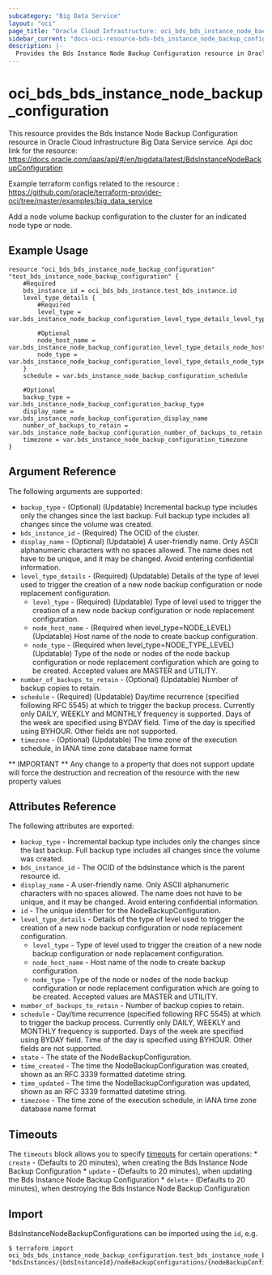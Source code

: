 ```yaml
---
subcategory: "Big Data Service"
layout: "oci"
page_title: "Oracle Cloud Infrastructure: oci_bds_bds_instance_node_backup_configuration"
sidebar_current: "docs-oci-resource-bds-bds_instance_node_backup_configuration"
description: |-
  Provides the Bds Instance Node Backup Configuration resource in Oracle Cloud Infrastructure Big Data Service service
---
```


# oci_bds_bds_instance_node_backup_configuration
This resource provides the Bds Instance Node Backup Configuration resource in Oracle Cloud Infrastructure Big Data Service service.
Api doc link for the resource: https://docs.oracle.com/iaas/api/#/en/bigdata/latest/BdsInstanceNodeBackupConfiguration

Example terraform configs related to the resource : https://github.com/oracle/terraform-provider-oci/tree/master/examples/big_data_service

Add a node volume backup configuration to the cluster for an indicated node type or node.


## Example Usage

```hcl
resource "oci_bds_bds_instance_node_backup_configuration" "test_bds_instance_node_backup_configuration" {
	#Required
	bds_instance_id = oci_bds_bds_instance.test_bds_instance.id
	level_type_details {
		#Required
		level_type = var.bds_instance_node_backup_configuration_level_type_details_level_type

		#Optional
		node_host_name = var.bds_instance_node_backup_configuration_level_type_details_node_host_name
		node_type = var.bds_instance_node_backup_configuration_level_type_details_node_type
	}
	schedule = var.bds_instance_node_backup_configuration_schedule

	#Optional
	backup_type = var.bds_instance_node_backup_configuration_backup_type
	display_name = var.bds_instance_node_backup_configuration_display_name
	number_of_backups_to_retain = var.bds_instance_node_backup_configuration_number_of_backups_to_retain
	timezone = var.bds_instance_node_backup_configuration_timezone
}
```

## Argument Reference

The following arguments are supported:

* `backup_type` - (Optional) (Updatable) Incremental backup type includes only the changes since the last backup. Full backup type includes all changes since the volume was created.
* `bds_instance_id` - (Required) The OCID of the cluster.
* `display_name` - (Optional) (Updatable) A user-friendly name. Only ASCII alphanumeric characters with no spaces allowed. The name does not have to be unique, and it may be changed. Avoid entering confidential information.
* `level_type_details` - (Required) (Updatable) Details of the type of level used to trigger the creation of a new node backup configuration or node replacement configuration.
	* `level_type` - (Required) (Updatable) Type of level used to trigger the creation of a new node backup configuration or node replacement configuration.
	* `node_host_name` - (Required when level_type=NODE_LEVEL) (Updatable) Host name of the node to create backup configuration.
	* `node_type` - (Required when level_type=NODE_TYPE_LEVEL) (Updatable) Type of the node or nodes of the node backup configuration or node replacement configuration which are going to be created. Accepted values are MASTER and UTILITY.
* `number_of_backups_to_retain` - (Optional) (Updatable) Number of backup copies to retain.
* `schedule` - (Required) (Updatable) Day/time recurrence (specified following RFC 5545) at which to trigger the backup process. Currently only DAILY, WEEKLY and MONTHLY frequency is supported. Days of the week are specified using BYDAY field. Time of the day is specified using BYHOUR. Other fields are not supported. 
* `timezone` - (Optional) (Updatable) The time zone of the execution schedule, in IANA time zone database name format


** IMPORTANT **
Any change to a property that does not support update will force the destruction and recreation of the resource with the new property values

## Attributes Reference

The following attributes are exported:

* `backup_type` - Incremental backup type includes only the changes since the last backup. Full backup type includes all changes since the volume was created.
* `bds_instance_id` - The OCID of the bdsInstance which is the parent resource id.
* `display_name` - A user-friendly name. Only ASCII alphanumeric characters with no spaces allowed. The name does not have to be unique, and it may be changed. Avoid entering confidential information.
* `id` - The unique identifier for the NodeBackupConfiguration.
* `level_type_details` - Details of the type of level used to trigger the creation of a new node backup configuration or node replacement configuration.
	* `level_type` - Type of level used to trigger the creation of a new node backup configuration or node replacement configuration.
	* `node_host_name` - Host name of the node to create backup configuration.
	* `node_type` - Type of the node or nodes of the node backup configuration or node replacement configuration which are going to be created. Accepted values are MASTER and UTILITY.
* `number_of_backups_to_retain` - Number of backup copies to retain.
* `schedule` - Day/time recurrence (specified following RFC 5545) at which to trigger the backup process. Currently only DAILY, WEEKLY and MONTHLY frequency is supported. Days of the week are specified using BYDAY field. Time of the day is specified using BYHOUR. Other fields are not supported. 
* `state` - The state of the NodeBackupConfiguration.
* `time_created` - The time the NodeBackupConfiguration was created, shown as an RFC 3339 formatted datetime string.
* `time_updated` - The time the NodeBackupConfiguration was updated, shown as an RFC 3339 formatted datetime string. 
* `timezone` - The time zone of the execution schedule, in IANA time zone database name format

## Timeouts

The `timeouts` block allows you to specify [timeouts](https://registry.terraform.io/providers/oracle/oci/latest/docs/guides/changing_timeouts) for certain operations:
	* `create` - (Defaults to 20 minutes), when creating the Bds Instance Node Backup Configuration
	* `update` - (Defaults to 20 minutes), when updating the Bds Instance Node Backup Configuration
	* `delete` - (Defaults to 20 minutes), when destroying the Bds Instance Node Backup Configuration


## Import

BdsInstanceNodeBackupConfigurations can be imported using the `id`, e.g.

```
$ terraform import oci_bds_bds_instance_node_backup_configuration.test_bds_instance_node_backup_configuration "bdsInstances/{bdsInstanceId}/nodeBackupConfigurations/{nodeBackupConfigurationId}" 
```


